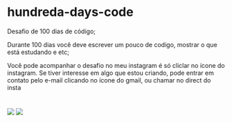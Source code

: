 # hundreda-days-code
Desafio de 100 dias de código; 

Durante 100 dias você deve escrever um pouco de codigo, mostrar o que está estudando e etc;

Você pode acompanhar o desafio no meu instagram é só cliclar no ícone do instagram.
Se tiver interesse em algo que estou criando, pode entrar em contato pelo e-mail clicando no ícone do gmail, ou chamar no direct do insta
#  
  <a href="https://instagram.com/jrjosuue"><img src="https://img.shields.io/badge/Instagram-E4405F?style=for-the-badge&logo=instagram&logoColor=white" target="_blank"></a>
  <a href="mailto:josue.fa2010@gmail.com"><img src="https://img.shields.io/badge/-Gmail-%23333?style=for-the-badge&logo=gmail&logoColor=white" target="_blank"></a>
#
